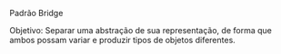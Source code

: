Padrão Bridge 

Objetivo: Separar uma abstração de sua representação, de forma que ambos possam variar e produzir tipos de objetos diferentes.
